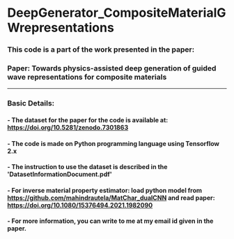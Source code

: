 # DeepGenerator_CompositeMaterialGWrepresentations

### This code is a part of the work presented in the paper:

### **Paper: Towards physics-assisted deep generation of guided wave representations for composite materials**
------------------------------------------------------------------------------------------------------------------------------------------------------
### Basic Details:

#### - The dataset for the paper for the code is available at: https://doi.org/10.5281/zenodo.7301863 

#### - The code is made on Python programming language using Tensorflow 2.x

#### - The instruction to use the dataset is described in the 'DatasetInformationDocument.pdf'

#### - For inverse material property estimator: load python model from https://github.com/mahindrautela/MatChar_dualCNN and read paper: https://doi.org/10.1080/15376494.2021.1982090


#### - For more information, you can write to me at my email id given in the paper.

